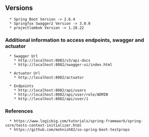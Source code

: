 ## Versions

  ```
    * Spring Boot Version -> 2.6.4
    * Springfox Swagger2 Version -> 3.0.0
    * projectlombok Version -> 1.18.22
  ```

### Additional information to access endpoints, swagger and actuator

  ```
    * Swagger Url
      * http://localhost:8082/v3/api-docs
      * http://localhost:8082/swagger-ui/index.html
    
    * Actuator Url
      * http://localhost:8082/actuator
      
    * Endpoints 
      * http://localhost:8082/api/users
      * http://localhost:8082/api/user/role/ADMIN
      * http://localhost:8082/api/user/1
  ```

### References

  ```
    * https://www.logicbig.com/tutorials/spring-framework/spring-core/tests-context-initializer.html
    * https://github.com/mohnish82/so-spring-boot-testprops
  ```
